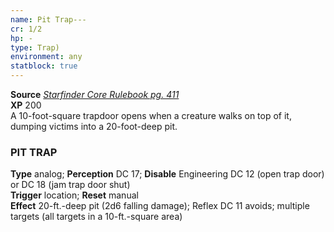 ```yaml
---
name: Pit Trap---
cr: 1/2
hp: -
type: Trap)
environment: any
statblock: true
---
```

**Source** [_Starfinder Core Rulebook pg. 411_](https://paizo.com/products/btpy9ssr?Starfinder-Core-Rulebook)  
**XP** 200  
A 10-foot-square trapdoor opens when a creature walks on top of it, dumping victims into a 20-foot-deep pit.

### PIT TRAP

**Type** analog; **Perception** DC 17; **Disable** Engineering DC 12 (open trap door) or DC 18 (jam trap door shut)  
**Trigger** location; **Reset** manual  
**Effect** 20-ft.-deep pit (2d6 falling damage); Reflex DC 11 avoids; multiple targets (all targets in a 10-ft.-square area)